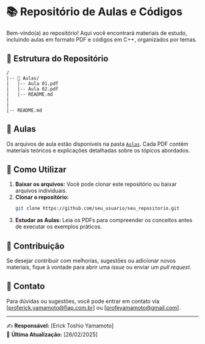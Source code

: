 # 📚 Repositório de Aulas e Códigos

Bem-vindo(a) ao repositório! Aqui você encontrará materiais de estudo, incluindo aulas em formato PDF e códigos em C++, organizados por temas.

## 📂 Estrutura do Repositório

```
/
|-- 📄 Aulas/
|   |-- Aula 01.pdf
|   |-- Aula 02.pdf
|   |-- README.md
|
|
|-- README.md
```

## 📘 Aulas
Os arquivos de aula estão disponíveis na pasta [`Aulas`](Aulas/). Cada PDF contém materiais teóricos e explicações detalhadas sobre os tópicos abordados.

## 🚀 Como Utilizar
1. **Baixar os arquivos:** Você pode clonar este repositório ou baixar arquivos individuais.
2. **Clonar o repositório:**
   ```bash
   git clone https://github.com/seu_usuario/seu_repositorio.git

     ```
3. **Estudar as Aulas:** Leia os PDFs para compreender os conceitos antes de executar os exemplos práticos.

## 📢 Contribuição
Se desejar contribuir com melhorias, sugestões ou adicionar novos materiais, fique à vontade para abrir uma *issue* ou enviar um *pull request*.

## 📩 Contato
Para dúvidas ou sugestões, você pode entrar em contato via [proferick.yamamoto@fiap.com.br] ou [profeyamamoto@gmail.com].

---
✍️ **Responsável:** [Erick Toshio Yamamoto]  
📅 **Última Atualização:** [26/02/2025]

